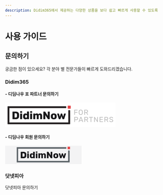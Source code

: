 ```yaml
---
description: Didim365에서 제공하는 다양한 상품을 보다 쉽고 빠르게 사용할 수 있도록 자세한 설명을 제공합니다.
---
```


# 사용 가이드

## 문의하기

궁금한 점이 있으세요? 각 분야 별 전문가들이 빠르게 도와드리겠습니다.

### Didim365

#### - 디딤나우 포 파트너 문의하기

 ![(https://www.didim365.com)](.gitbook/assets/logo_didimnowfp.png)

#### - 디딤나우 회원 문의하기

 ![&#xB514;&#xB524;&#xB098;&#xC6B0; &#xD3EC; &#xD30C;&#xD2B8;&#xB108; &#xBB38;&#xC758;&#xD558;&#xAE30;](.gitbook/assets/logo_login.gif)



### 닷넷피아

닷넷피아 문의하기

